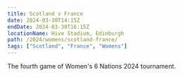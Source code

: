 ```yaml
---
title: Scotland v France
date: 2024-03-30T14:15Z
endDate: 2024-03-30T16:15Z
locationName: Hive Stadium, Edinburgh
path: /2024/womens/scotland-france/
tags: ["Scotland", "France", "Womens"]
---
```


The fourth game of Women's 6 Nations 2024 tournament.
